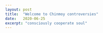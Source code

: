 ```yaml
---
layout: post
title:  "Welcome to Chinmoy controversies"
date:   2020-06-25
excerpt: "consciously cooperate soul"
---
```

